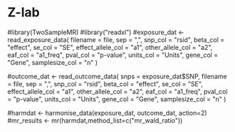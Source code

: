 # Z-lab

#library(TwoSampleMR)
#library("readxl")
#exposure_dat <- read_exposure_data(
    filename = file,
    sep = ",",
    snp_col = "rsid",
    beta_col = "effect",
    se_col = "SE",
    effect_allele_col = "a1",
    other_allele_col = "a2",
    eaf_col = "a1_freq",
    pval_col = "p-value",
    units_col = "Units",
    gene_col = "Gene",
    samplesize_col = "n"
)

#outcome_dat <- read_outcome_data(
    snps = exposure_dat$SNP,
    filename = file,
    sep = ",",
    snp_col = "rsid",
    beta_col = "effect",
    se_col = "SE",
    effect_allele_col = "a1",
    other_allele_col = "a2",
    eaf_col = "a1_freq",
    pval_col = "p-value",
    units_col = "Units",
    gene_col = "Gene",
    samplesize_col = "n"
)

#harmdat <- harmonise_data(exposure_dat, outcome_dat, action=2)
#mr_results <- mr(harmdat,method_list=c("mr_wald_ratio"))

